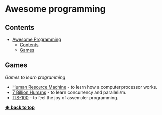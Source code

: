 # Awesome programming

## Contents

- [Awesome Programming](#awesome-programming)
  - [Contents](#contents)
  - [Games](#games) 


## Games
_Games to learn programming_

- [Human Resource Machine](https://tomorrowcorporation.com/humanresourcemachine) - to learn how a computer processor works.
- [7 Billion Humans](https://tomorrowcorporation.com/7billionhumans) - to learn concurrency and parallelism.
- [TIS-100](https://www.zachtronics.com/tis-100/) - to feel the joy of assembler programming.

**[⬆ back to top](#contents)**

